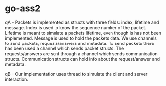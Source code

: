 # go-ass2
qA - Packets is implemented as structs with three fields: index, lifetime and message. Index is used to know the sequence number of the packet. Lifetime is meant to simulate a packets lifetime, even though is has not been implemented. Message is used to hold the packets data.
    We use channels to send packets, requests/answers and metadata. To send packets there has been used a channel which sends packet structs. The requests/answers are sent through a channel which sends communication structs. Communication structs can hold info about the request/answer and metadata.

qB - Our implementation uses thread to simulate the client and server interaction. 
    